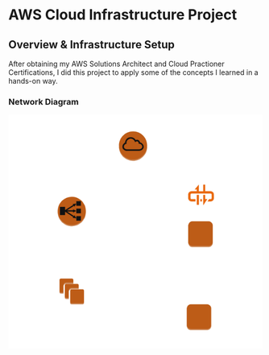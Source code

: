 # AWS Cloud Infrastructure Project 
## Overview & Infrastructure Setup
After obtaining my AWS Solutions Architect and Cloud Practioner Certifications, I did this project to apply some of the concepts I learned in a hands-on way. 
### Network Diagram 
<img src="https://github.com/AlexMc889/Portfolio/blob/main/AWS%20Cloud%20Project/Images/VPC%20layout%20.png">
